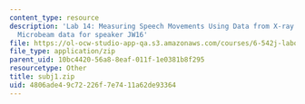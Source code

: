```yaml
---
content_type: resource
description: 'Lab 14: Measuring Speech Movements Using Data from X-ray Microbeam System:
  Microbeam data for speaker JW16'
file: https://ol-ocw-studio-app-qa.s3.amazonaws.com/courses/6-542j-laboratory-on-the-physiology-acoustics-and-perception-of-speech-fall-2005/4806ade49c72226f7e7411a62de93364_subj1.zip
file_type: application/zip
parent_uid: 10bc4420-56a8-8eaf-011f-1e0381b8f295
resourcetype: Other
title: subj1.zip
uid: 4806ade4-9c72-226f-7e74-11a62de93364
---
```

